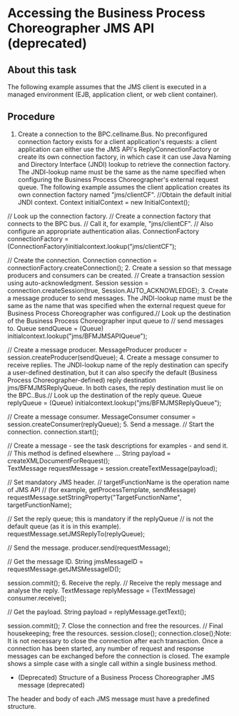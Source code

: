 <!-- image -->

# Accessing the Business Process Choreographer JMS API (deprecated)

## About this task

The following example
assumes that the JMS client is executed in a managed environment (EJB,
application client, or web client container).

## Procedure

1. Create a connection to the BPC.cellname.Bus.
No preconfigured connection factory exists for a client application's
requests: a client application can either use the JMS API's ReplyConnectionFactory
or create its own connection factory, in which case it can use Java
Naming and Directory Interface (JNDI) lookup to retrieve the connection
factory. The JNDI-lookup name must be the same as the name specified
when configuring the Business Process Choreographer's external request
queue. The following example assumes the client application creates
its own connection factory named "jms/clientCF". //Obtain the default initial JNDI context.
Context initialContext = new InitialContext();
    
// Look up the connection factory.
// Create a connection factory that connects to the BPC bus.
// Call it, for example, "jms/clientCF". 
// Also configure an appropriate authentication alias.
ConnectionFactory connectionFactory = 
            (ConnectionFactory)initialcontext.lookup("jms/clientCF");
            
// Create the connection.
Connection connection = connectionFactory.createConnection();
2. Create a session so that message producers and consumers
can be created. // Create a transaction session using auto-acknowledgment.
Session session = connection.createSession(true, Session.AUTO\_ACKNOWLEDGE);
3. Create a message producer to send messages. The
JNDI-lookup name must be the same as the name that was specified when
the external request queue for Business Process Choreographer was
configured.// Look up the destination of the Business Process Choreographer input queue to 
// send messages to.
Queue sendQueue = (Queue) initialcontext.lookup("jms/BFMJMSAPIQueue");
      
// Create a message producer.
MessageProducer producer = session.createProducer(sendQueue);
4. Create a message consumer to receive replies. The
JNDI-lookup name of the reply destination can specify a user-defined
destination, but it can also specify the default (Business Process
Choreographer-defined) reply destination jms/BFMJMSReplyQueue.
In both cases, the reply destination must lie on the BPC.<cellname>.Bus.// Look up the destination of the reply queue.
Queue  replyQueue = (Queue) initialcontext.lookup("jms/BFMJMSReplyQueue");

// Create a message consumer.
MessageConsumer consumer = session.createConsumer(replyQueue);
5. Send a message. // Start the connection. 
connection.start();
     
// Create a message - see the task descriptions for examples - and send it.
// This method is defined elsewhere ...
String payload = createXMLDocumentForRequest();    
TextMessage requestMessage = session.createTextMessage(payload);
     
// Set mandatory JMS header.
// targetFunctionName is the operation name of JMS API 
// (for example, getProcessTemplate, sendMessage)
requestMessage.setStringProperty("TargetFunctionName", targetFunctionName);

// Set the reply queue; this is mandatory if the replyQueue 
// is not the default queue (as it is in this example).
requestMessage.setJMSReplyTo(replyQueue); 

// Send the message.
producer.send(requestMessage);
     
// Get the message ID.
String jmsMessageID = requestMessage.getJMSMessageID();
     
session.commit();
6. Receive the reply. // Receive the reply message and analyse the reply.
TextMessage  replyMessage = (TextMessage) consumer.receive();
          
// Get the payload.
String payload = replyMessage.getText();

session.commit();
7. Close the connection and free the resources.  // Final housekeeping; free the resources.
session.close();
connection.close();Note:  It is not necessary to close
the connection after each transaction. Once a connection has been
started, any number of request and response messages can be exchanged
before the connection is closed. The example shows a simple case with
a single call within a single business method.

- (Deprecated) Structure of a Business Process Choreographer JMS message (deprecated)

The header and body of each JMS message must have a predefined structure.